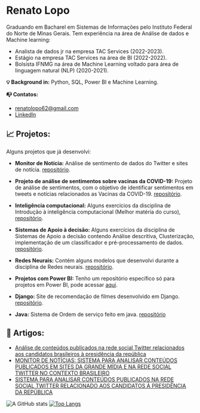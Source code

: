 # Renato Lopo

Graduando em Bacharel em Sistemas de Informações pelo Instituto Federal do Norte de Minas Gerais. Tem experiência na área de Análise de dados e Machine learning:
* Analista de dados jr na empresa TAC Services (2022-2023).
* Estágio na empresa TAC Services na área de BI (2022-2022).
* Bolsista IFNMG na área de Machine Learning voltado para área de  linguagem natural (NLP)  (2020-2021).


**💡 Background in:** Python, SQL, Power BI e Machine Learning.

**📭 Contatos:**
* renatolopo62@gmail.com
* [LinkedIn](https://www.linkedin.com/in/renatolopo/)


## 📈 Projetos:
Alguns projetos que já desenvolvi:

* **Monitor de Notícia:** 
   Análise de sentimento de dados do Twitter e sites de notícia. [repositório](https://github.com/Renatolopo/MonitorNoticia).
    
* **Projeto de análise de sentimentos sobre vacinas da COVID-19:** 
  Projeto de análise de sentimentos, com o objetivo de identificar sentimentos em tweets e notícias relacionados as Vacinas da COVID-19. [repositório](https://github.com/Renatolopo/NLP-Vacinas).

* **Inteligência computacional:** 
  Alguns exercícios da disciplina de Introdução à inteligência computacional (Melhor matéria do curso), [repositório](https://github.com/Renatolopo/Inteligencia-Computacional).
 
* **Sistemas de Apoio à decisão:** 
  Alguns exercícios da disciplina de Sistemas de Apoio a decisão contendo Análise descritiva, Clusterização, implementação de um classificador e pré-processamento de dados. [repositório](https://github.com/Renatolopo/sistemas-de-apoio-a-decisao).
 
* **Redes Neurais:** 
  Contém alguns modelos que desenvolvi durante a disciplina  de Redes neurais. [repositório](https://github.com/Renatolopo/Redes-Neurais).
    
* **Projetos com Power BI:** 
  Tenho um repositório específico só para projetos em Power BI, pode acessar [aqui](https://github.com/Renatolopo/Portfolio-Power-BI).

* **Django:** 
  Site de recomendação de filmes desenvolvido em Django. [repositório](https://github.com/Renatolopo/CineGuia).
 
* **Java:**
  Sistema de Ordem de serviço feito em java. [repositório](https://github.com/Renatolopo/OrdemDeServico)
  



## 📝 Artigos:
* [Análise de conteúdos publicados na rede social Twitter 
relacionados aos candidatos brasileiros à presidência da 
república](https://ijaers.com/detail/analysis-of-content-published-on-the-social-network-twitter-related-to-brazilian-candidates-for-the-presidency-of-the-republic/)
* [MONITOR DE NOTÍCIAS: SISTEMA PARA ANALISAR CONTEÚDOS PUBLICADOS EM SITES DA GRANDE MÍDIA E NA REDE SOCIAL TWITTER NO CONTEXTO BRASILEIRO](https://eventos.ifnmg.edu.br/sic2022/anais/trabalho/102)
* [SISTEMA PARA ANALISAR CONTEÚDOS PUBLICADOS NA REDE SOCIAL TWITTER RELACIONADO AOS CANDIDATOS À PRESIDÊNCIA DA REPÚBLICA](https://fepeg2022.unimontes.br/index.php/anais/c0ac09dc-1216-4e7e-b9f2-9199112f0283)

  
![A GitHub stats](https://github-readme-stats.vercel.app/api?username=Renatolopo&show_icons=true&theme=tokyonight)
[![Top Langs](https://github-readme-stats.vercel.app/api/top-langs/?username=Renatolopo&layout=compact&theme=tokyonight)](https://github.com/Renatolopo)

<h4 align="center">

